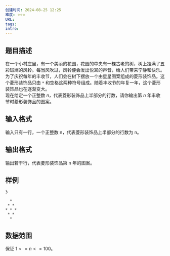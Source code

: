 ```yaml
---
创建时间: 2024-08-25 12:25
难度: ⭐️⭐️⭐️
URL: 
tags: 
intro:
---
```

## 题目描述

在一个小村庄里，有一个美丽的花园，花园的中央有一棵古老的树，树上挂满了五彩斑斓的风铃。每当风吹过，风铃便会发出悦耳的声音，给人们带来宁静和快乐。  
为了庆祝每年的丰收节，人们会在树下摆放一个由星星图案组成的菱形装饰品。这个菱形装饰品只由 `*` 和空格这两种符号组成。随着丰收节的年复一年，这个菱形装饰品也在逐渐变大。  
现在给定一个正整数 $n$，代表菱形装饰品上半部分的行数，请你输出第 $n$ 年丰收节时菱形装饰品的图案。
##  输入格式 

输入只有一行，一个正整数 n，代表菱形装饰品上半部分的行数为 n。

## 输出格式

输出若干行，代表菱形装饰品第 n 年的图案。

## 样例

```input1
3
```

```output1
  * 
 * *
* * *
 * *
  *
```


## 数据范围

保证 $1<=n<=100$。


